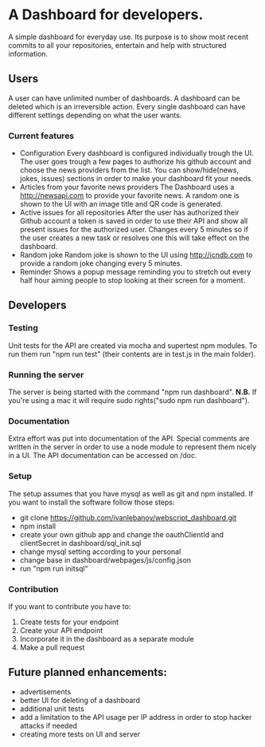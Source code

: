 # A Dashboard for developers.

A simple dashboard for everyday use. Its purpose is to show most recent commits to all your repositories, entertain and help with structured information.

## Users

A user can have unlimited number of dashboards. A dashboard can be deleted which is an irreversible action. Every single dashboard can have different settings depending on what the user wants.

### Current features
+ Configuration
Every dashboard is configured individually trough the UI. The user goes trough a few pages to authorize his github account and choose the news providers from the list. You can show/hide(news, jokes, issues) sections in order to make your dashboard fit your needs.
+ Articles from your favorite news providers
The Dashboard uses a http://newsapi.com to provide your favorite news. A random one is shown to the UI with an image title and QR code is generated.
+ Active issues for all repositories
After the user has authorized their Github account a token is saved in order to use their API and show all present issues for the authorized user. Changes every 5 minutes so if the user creates a new task or resolves one this will take effect on the dashboard.
+ Random joke
Random joke is shown to the UI using http://icndb.com to provide a random joke changing every 5 minutes.
+ Reminder
Shows a popup message reminding you to stretch out every half hour aiming people to stop looking at their screen for a moment.
## Developers

###  Testing
Unit tests for the API are created via mocha and supertest npm modules. To run them
run "npm run test" (their contents are in test.js in the main folder).

### Running the server
The server is being started with the command "npm run dashboard".
**N.B.** If you're using a mac it will require sudo rights("sudo npm run dashboard").

###  Documentation
Extra effort was put into documentation of the API. Special comments are written in the server in order to use a node module to represent them nicely in a UI. The API documentation can be accessed on /doc.

### Setup
The setup assumes that you have mysql as well as git and npm installed. If you want to install the software follow those steps:

+ git clone https://github.com/ivanlebanov/webscript_dashboard.git
+ npm install
+ create your own github app and change the oauthClientId and clientSecret in dashboard/sql_init.sql
+ change mysql setting according to your personal
+ change base in dashboard/webpages/js/config.json
+ run "npm run initsql"

### Contribution
If you want to contribute you have to:
1. Create tests for your endpoint
2. Create your API endpoint
3. Incorporate it in the dashboard as a separate module
4. Make a pull request

## Future planned enhancements:
+ advertisements
+ better UI for deleting of a dashboard
+ additional unit tests  
+ add a limitation to the API usage per IP address in order to stop hacker attacks if needed
+ creating more tests on UI and server
